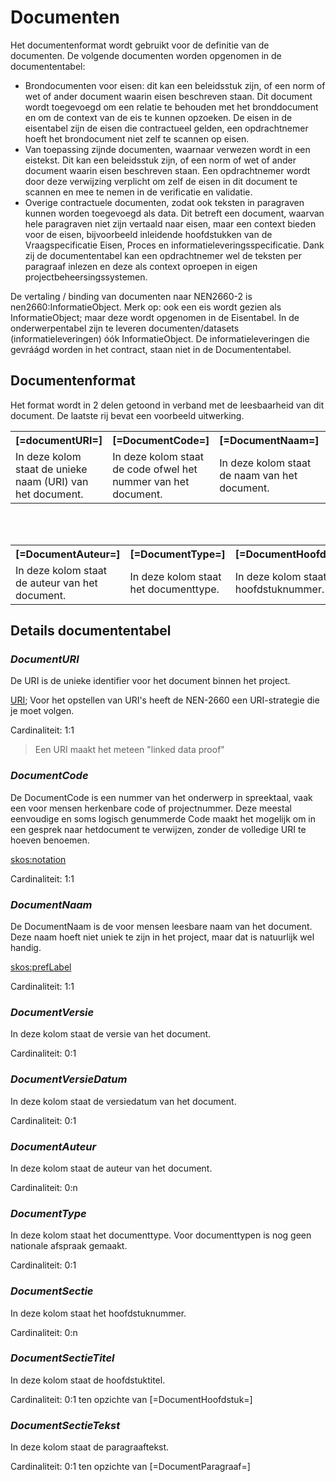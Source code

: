 # Documenten
Het documentenformat wordt gebruikt voor de definitie van de documenten. De volgende documenten worden opgenomen in de documententabel:

* Brondocumenten voor eisen: dit kan een beleidsstuk zijn, of een norm of wet of ander document waarin eisen beschreven staan. Dit document wordt toegevoegd om een relatie te behouden met het bronddocument en om de context van de eis te kunnen opzoeken. De eisen in de eisentabel zijn de eisen die contractueel gelden, een opdrachtnemer hoeft het brondocument niet zelf te scannen op eisen.
* Van toepassing zijnde documenten, waarnaar verwezen wordt in een eistekst. Dit kan een beleidsstuk zijn, of een norm of wet of ander document waarin eisen beschreven staan. Een opdrachtnemer wordt door deze verwijzing verplicht om zelf de eisen in dit document te scannen en mee te nemen in de verificatie en validatie.
* Overige contractuele documenten, zodat ook teksten in paragraven kunnen worden toegevoegd als data. Dit betreft een document, waarvan hele paragraven niet zijn vertaald naar eisen, maar een context bieden voor de eisen, bijvoorbeeld inleidende hoofdstukken van de Vraagspecificatie Eisen, Proces en informatieleveringsspecificatie. Dank zij de documententabel kan een opdrachtnemer wel de teksten per paragraaf inlezen en deze als context oproepen in eigen projectbeheersingssystemen.

De vertaling / binding van documenten naar NEN2660-2 is nen2660:InformatieObject. Merk op: ook een eis wordt gezien als InformatieObject; maar deze wordt opgenomen in de Eisentabel. In de onderwerpentabel zijn te leveren documenten/datasets (informatieleveringen) óók InformatieObject. De informatieleveringen die gevráágd worden in het contract, staan niet in de Documententabel.


## Documentenformat

Het format wordt in 2 delen getoond in verband met de leesbaarheid van dit document. De laatste rij bevat een voorbeeld uitwerking.

<table class="wikitable" style="text-align:left; valign:top">
<tr>
<th> [=documentURI=]
</th>
<th> [=DocumentCode=]
</th>
<th> [=DocumentNaam=]
</th>
<th> [=DocumentVersie=]
</th>
<th> [=DocumentVersieDatum=]
</th>
</tr>
<tr>
<td> In deze kolom staat de unieke naam (URI) van het document. </td>
<td> In deze kolom staat de code ofwel het nummer van het document. </td>
<td> In deze kolom staat de naam van het document. </td>
<td> In deze kolom staat de versie van het document. </td>
<td> In deze kolom staat de versiedatum van het document. </td>
</tr>
</table>
<br><br>
<table class="wikitable" style="text-align:left; valign:top">
<tr>
<th> [=DocumentAuteur=]
</th>
<th> [=DocumentType=]
</th>
<th> [=DocumentHoofdstuk=]
</th>
<th> [=DocumentHoofdstukTitel=]
</th>
<th> [=DocumentParagraaf=]
</th>
<th> [=DocumentParagraafTitel=]
</th>
<th> [=DocumentParagraafTekst=]
</th></tr>
<tr>
<td> In deze kolom staat de auteur van het document. </td>
<td> In deze kolom staat het documenttype. </td>
<td> In deze kolom staat het hoofdstuknummer. </td>
<td> In deze kolom staat de hoofdstuktitel. </td>
<td> In deze kolom staat het paragraafnummer. </td>
<td> In deze kolom staat de paragraaftitel. </td>
<td> In deze kolom staat de paragraaftekst. </td>
</td></tr>
</table>



## Details documententabel


### <dfn>DocumentURI
De URI is de unieke identifier voor het document binnen het project.

[URI](https://www.w3.org/wiki/URI); Voor het opstellen van URI's heeft de NEN-2660 een URI-strategie die je moet volgen.

Cardinaliteit: 1:1

> Een URI maakt het meteen "linked data proof"


### <dfn>DocumentCode
De DocumentCode is een nummer van het onderwerp in spreektaal, vaak een voor mensen herkenbare code of projectnummer. Deze meestal eenvoudige en soms logisch genummerde Code maakt het mogelijk om in een gesprek naar hetdocument te verwijzen, zonder de volledige URI te hoeven benoemen.

[skos:notation](https://www.w3.org/2009/08/skos-reference/skos.html#notation)

Cardinaliteit: 1:1

### <dfn>DocumentNaam
De DocumentNaam is de voor mensen leesbare naam van het document. Deze naam hoeft niet uniek te zijn in het project, maar dat is natuurlijk wel handig.

[skos:prefLabel](https://www.w3.org/2009/08/skos-reference/skos.html#prefLabel)

Cardinaliteit: 1:1

### <dfn>DocumentVersie
In deze kolom staat de versie van het document.

Cardinaliteit: 0:1


### <dfn>DocumentVersieDatum
In deze kolom staat de versiedatum van het document.

Cardinaliteit: 0:1

### <dfn>DocumentAuteur
In deze kolom staat de auteur van het document.

Cardinaliteit: 0:n

### <dfn>DocumentType
In deze kolom staat het documenttype. Voor documenttypen is nog geen nationale afspraak gemaakt. 

Cardinaliteit: 0:1

### <dfn>DocumentSectie
In deze kolom staat het hoofdstuknummer.

Cardinaliteit: 0:n

### <dfn>DocumentSectieTitel
In deze kolom staat de hoofdstuktitel.

Cardinaliteit: 0:1 ten opzichte van [=DocumentHoofdstuk=]



### <dfn>DocumentSectieTekst
In deze kolom staat de paragraaftekst.

Cardinaliteit: 0:1 ten opzichte van [=DocumentParagraaf=]




